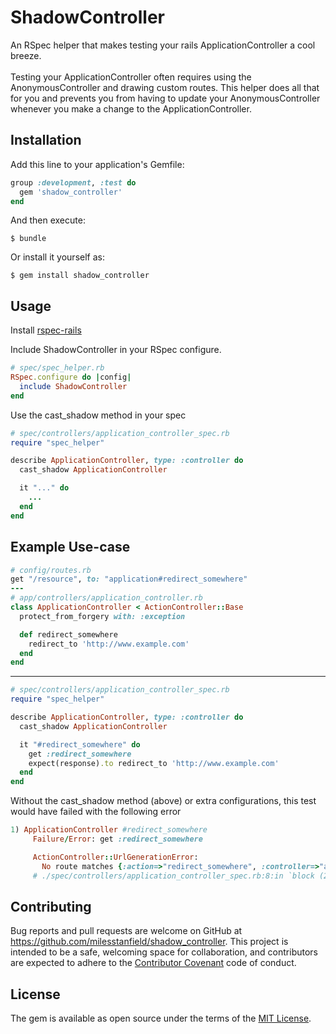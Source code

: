 # ShadowController

An RSpec helper that makes testing your rails ApplicationController a cool breeze.
<br><br>
Testing your ApplicationController often requires using the AnonymousController and drawing custom routes. This helper does all that for you and prevents you from having to update your AnonymousController whenever you make a change to the ApplicationController.

## Installation

Add this line to your application's Gemfile:

```ruby
group :development, :test do
  gem 'shadow_controller'
end
```

And then execute:

    $ bundle

Or install it yourself as:

    $ gem install shadow_controller


## Usage

Install [rspec-rails](https://github.com/rspec/rspec-rails)

Include ShadowController in your RSpec configure.

```ruby
# spec/spec_helper.rb
RSpec.configure do |config|
  include ShadowController
end
```

Use the cast_shadow method in your spec
```ruby
# spec/controllers/application_controller_spec.rb
require "spec_helper"

describe ApplicationController, type: :controller do
  cast_shadow ApplicationController

  it "..." do
    ...
  end
end

```

## Example Use-case

```ruby
# config/routes.rb
get "/resource", to: "application#redirect_somewhere"
---
# app/controllers/application_controller.rb
class ApplicationController < ActionController::Base
  protect_from_forgery with: :exception

  def redirect_somewhere
    redirect_to 'http://www.example.com'
  end
end
```
---
```ruby
# spec/controllers/application_controller_spec.rb
require "spec_helper"

describe ApplicationController, type: :controller do
  cast_shadow ApplicationController

  it "#redirect_somewhere" do
    get :redirect_somewhere
    expect(response).to redirect_to 'http://www.example.com'
  end
end

```

Without the cast_shadow method (above) or extra configurations, this test would have failed with the following error

```ruby
1) ApplicationController #redirect_somewhere
     Failure/Error: get :redirect_somewhere

     ActionController::UrlGenerationError:
       No route matches {:action=>"redirect_somewhere", :controller=>"application"}
     # ./spec/controllers/application_controller_spec.rb:8:in `block (2 levels) in <top (required)>'
```


## Contributing

Bug reports and pull requests are welcome on GitHub at https://github.com/milesstanfield/shadow_controller. This project is intended to be a safe, welcoming space for collaboration, and contributors are expected to adhere to the [Contributor Covenant](contributor-covenant.org) code of conduct.


## License

The gem is available as open source under the terms of the [MIT License](http://opensource.org/licenses/MIT).

